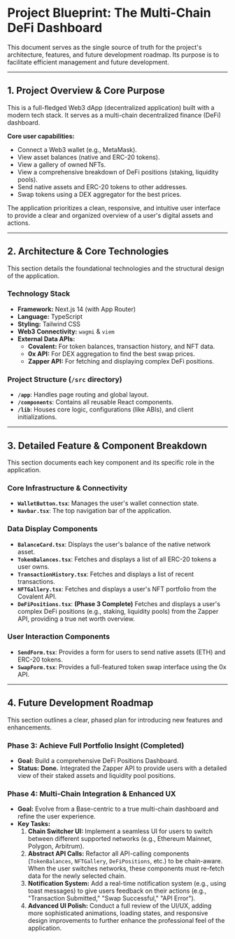 # **Project Blueprint: The Multi-Chain DeFi Dashboard**

This document serves as the single source of truth for the project's architecture, features, and future development roadmap. Its purpose is to facilitate efficient management and future development.

---

## **1. Project Overview & Core Purpose**

This is a full-fledged Web3 dApp (decentralized application) built with a modern tech stack. It serves as a multi-chain decentralized finance (DeFi) dashboard.

**Core user capabilities:**
- Connect a Web3 wallet (e.g., MetaMask).
- View asset balances (native and ERC-20 tokens).
- View a gallery of owned NFTs.
- View a comprehensive breakdown of DeFi positions (staking, liquidity pools).
- Send native assets and ERC-20 tokens to other addresses.
- Swap tokens using a DEX aggregator for the best prices.

The application prioritizes a clean, responsive, and intuitive user interface to provide a clear and organized overview of a user's digital assets and actions.

---

## **2. Architecture & Core Technologies**

This section details the foundational technologies and the structural design of the application.

### **Technology Stack**
- **Framework:** Next.js 14 (with App Router)
- **Language:** TypeScript
- **Styling:** Tailwind CSS
- **Web3 Connectivity:** `wagmi` & `viem`
- **External Data APIs:**
  - **Covalent:** For token balances, transaction history, and NFT data.
  - **0x API:** For DEX aggregation to find the best swap prices.
  - **Zapper API:** For fetching and displaying complex DeFi positions.

### **Project Structure (`/src` directory)**
- **`/app`**: Handles page routing and global layout.
- **`/components`**: Contains all reusable React components.
- **`/lib`**: Houses core logic, configurations (like ABIs), and client initializations.

---

## **3. Detailed Feature & Component Breakdown**

This section documents each key component and its specific role in the application.

### **Core Infrastructure & Connectivity**
- **`WalletButton.tsx`**: Manages the user's wallet connection state.
- **`Navbar.tsx`**: The top navigation bar of the application.

### **Data Display Components**
- **`BalanceCard.tsx`**: Displays the user's balance of the native network asset.
- **`TokenBalances.tsx`**: Fetches and displays a list of all ERC-20 tokens a user owns.
- **`TransactionHistory.tsx`**: Fetches and displays a list of recent transactions.
- **`NFTGallery.tsx`**: Fetches and displays a user's NFT portfolio from the Covalent API.
- **`DeFiPositions.tsx`**: **(Phase 3 Complete)** Fetches and displays a user's complex DeFi positions (e.g., staking, liquidity pools) from the Zapper API, providing a true net worth overview.

### **User Interaction Components**
- **`SendForm.tsx`**: Provides a form for users to send native assets (ETH) and ERC-20 tokens.
- **`SwapForm.tsx`**: Provides a full-featured token swap interface using the 0x API.

---

## **4. Future Development Roadmap**

This section outlines a clear, phased plan for introducing new features and enhancements.

### **Phase 3: Achieve Full Portfolio Insight (Completed)**
- **Goal:** Build a comprehensive DeFi Positions Dashboard.
- **Status:** **Done.** Integrated the Zapper API to provide users with a detailed view of their staked assets and liquidity pool positions.

### **Phase 4: Multi-Chain Integration & Enhanced UX**
- **Goal:** Evolve from a Base-centric to a true multi-chain dashboard and refine the user experience.
- **Key Tasks:**
  1.  **Chain Switcher UI:** Implement a seamless UI for users to switch between different supported networks (e.g., Ethereum Mainnet, Polygon, Arbitrum).
  2.  **Abstract API Calls:** Refactor all API-calling components (`TokenBalances`, `NFTGallery`, `DeFiPositions`, etc.) to be chain-aware. When the user switches networks, these components must re-fetch data for the newly selected chain.
  3.  **Notification System:** Add a real-time notification system (e.g., using toast messages) to give users feedback on their actions (e.g., "Transaction Submitted," "Swap Successful," "API Error").
  4.  **Advanced UI Polish:** Conduct a full review of the UI/UX, adding more sophisticated animations, loading states, and responsive design improvements to further enhance the professional feel of the application.

